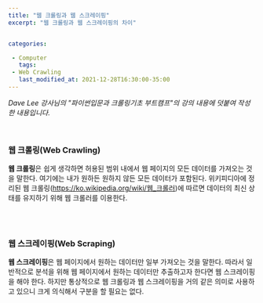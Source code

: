 ```yaml
---
title: "웹 크롤링과 웹 스크레이핑"
excerpt: "웹 크롤링과 웹 스크레이핑의 차이"


categories:

 - Computer
   tags:
 - Web Crawling 
   last_modified_at: 2021-12-28T16:30:00-35:00
---
```


*Dave Lee 강사님의 "파이썬입문과 크롤링기초 부트캠프"의 강의 내용에 덧붙여 작성한 내용입니다.* 

<br/>

### 웹 크롤링(Web Crawling)

**웹 크롤링**은 쉽게 생각하면 허용된 범위 내에서 웹 페이지의 모든 데이터를 가져오는 것을 말한다. 여기에는 내가 원하든 원하지 않든 모든 데이터가 포함된다. 위키피디아에 정리된 웹 크롤링(<https://ko.wikipedia.org/wiki/웹_크롤러>)에 따르면 데이터의 최신 상태를 유지하기 위해 웹 크롤러를 이용한다.  

<br/>

<br/>

### 웹 스크레이핑(Web Scraping)

**웹 스크레이핑**은 웹 페이지에서 원하는 데이터만 일부 가져오는 것을 말한다. 따라서 일반적으로 분석을 위해 웹 페이지에서 원하는 데이터만 추출하고자 한다면 웹 스크레이핑을 해야 한다. 하지만 통상적으로 웹 크롤링과 웹 스크레이핑을 거의 같은 의미로 사용하고 있으니 크게 의식해서 구분을 할 필요는 없다. 





